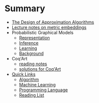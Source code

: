 # Summary
* [The Design of Approximation Algorithms](Algo/DAA.md)
* [Lecture notes on metric embeddings](Algo/metric_embedding.md)
* Probabilistic Graphical Models
  * [Representation](ML/PGM_1_Representation.md)
  * [Inference](ML/PGM_2_Inference.md)
  * [Learning](ML/PGM_3_Learning.md)
  * [Background](ML/PGM_A_Background.md)
* Coq'Art
  * [reading notes](PL/coq_art_note.md)
  * [solutions for Coq'Art](PL/coq_art_exercise.md)
* [Quick Links](Library/README.md)
  * [Algorithm](Library/Algo.md)
  * [Machine Learning](Library/ML.md)
  * [Programming Language](Libray/PL.md)
  * [Reading List](Library/readinglist.md)
